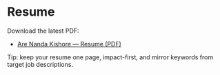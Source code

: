 # Resume

Download the latest PDF:
- [Are Nanda Kishore — Resume (PDF)](assets/Are_Nanda_Kishore_Resume.pdf)

Tip: keep your resume one page, impact-first, and mirror keywords from target job descriptions.
